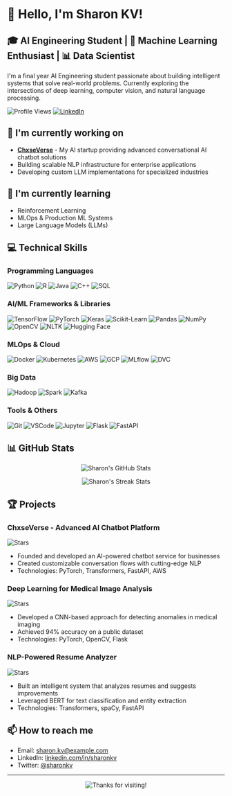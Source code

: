 # 👋 Hello, I'm Sharon KV!

## 🎓 AI Engineering Student | 🤖 Machine Learning Enthusiast | 📊 Data Scientist

I'm a final year AI Engineering student passionate about building intelligent systems that solve real-world problems. Currently exploring the intersections of deep learning, computer vision, and natural language processing.

![Profile Views](https://komarev.com/ghpvc/?username=sharonkv&color=brightgreen)
[![LinkedIn](https://img.shields.io/badge/LinkedIn-Connect-blue)](https://linkedin.com/in/sharonkv)

## 🔭 I'm currently working on
- **[ChxseVerse](https://chxseverse.com)** - My AI startup providing advanced conversational AI chatbot solutions
- Building scalable NLP infrastructure for enterprise applications
- Developing custom LLM implementations for specialized industries

## 🌱 I'm currently learning
- Reinforcement Learning
- MLOps & Production ML Systems
- Large Language Models (LLMs)

## 💻 Technical Skills

### Programming Languages
![Python](https://img.shields.io/badge/-Python-3776AB?style=flat&logo=python&logoColor=white)
![R](https://img.shields.io/badge/-R-276DC3?style=flat&logo=r&logoColor=white)
![Java](https://img.shields.io/badge/-Java-007396?style=flat&logo=java&logoColor=white)
![C++](https://img.shields.io/badge/-C++-00599C?style=flat&logo=c%2B%2B&logoColor=white)
![SQL](https://img.shields.io/badge/-SQL-4479A1?style=flat&logo=MySQL&logoColor=white)

### AI/ML Frameworks & Libraries
![TensorFlow](https://img.shields.io/badge/-TensorFlow-FF6F00?style=flat&logo=tensorflow&logoColor=white)
![PyTorch](https://img.shields.io/badge/-PyTorch-EE4C2C?style=flat&logo=pytorch&logoColor=white)
![Keras](https://img.shields.io/badge/-Keras-D00000?style=flat&logo=keras&logoColor=white)
![Scikit-Learn](https://img.shields.io/badge/-ScikitLearn-F7931E?style=flat&logo=scikit-learn&logoColor=white)
![Pandas](https://img.shields.io/badge/-Pandas-150458?style=flat&logo=pandas&logoColor=white)
![NumPy](https://img.shields.io/badge/-NumPy-013243?style=flat&logo=numpy&logoColor=white)
![OpenCV](https://img.shields.io/badge/-OpenCV-5C3EE8?style=flat&logo=opencv&logoColor=white)
![NLTK](https://img.shields.io/badge/-NLTK-3DDC84?style=flat&logo=nltk&logoColor=white)
![Hugging Face](https://img.shields.io/badge/-HuggingFace-FFD21E?style=flat&logo=huggingface&logoColor=black)

### MLOps & Cloud
![Docker](https://img.shields.io/badge/-Docker-2496ED?style=flat&logo=docker&logoColor=white)
![Kubernetes](https://img.shields.io/badge/-Kubernetes-326CE5?style=flat&logo=kubernetes&logoColor=white)
![AWS](https://img.shields.io/badge/-AWS-232F3E?style=flat&logo=amazon-aws&logoColor=white)
![GCP](https://img.shields.io/badge/-GCP-4285F4?style=flat&logo=google-cloud&logoColor=white)
![MLflow](https://img.shields.io/badge/-MLflow-0194E2?style=flat&logo=mlflow&logoColor=white)
![DVC](https://img.shields.io/badge/-DVC-945DD6?style=flat&logo=dvc&logoColor=white)

### Big Data
![Hadoop](https://img.shields.io/badge/-Hadoop-66CCFF?style=flat&logo=apache-hadoop&logoColor=black)
![Spark](https://img.shields.io/badge/-Spark-E25A1C?style=flat&logo=apache-spark&logoColor=white)
![Kafka](https://img.shields.io/badge/-Kafka-231F20?style=flat&logo=apache-kafka&logoColor=white)

### Tools & Others
![Git](https://img.shields.io/badge/-Git-F05032?style=flat&logo=git&logoColor=white)
![VSCode](https://img.shields.io/badge/-VSCode-007ACC?style=flat&logo=visual-studio-code&logoColor=white)
![Jupyter](https://img.shields.io/badge/-Jupyter-F37626?style=flat&logo=jupyter&logoColor=white)
![Flask](https://img.shields.io/badge/-Flask-000000?style=flat&logo=flask&logoColor=white)
![FastAPI](https://img.shields.io/badge/-FastAPI-009688?style=flat&logo=fastapi&logoColor=white)

## 📊 GitHub Stats

<p align="center">
  <img src="https://github-readme-stats.vercel.app/api?username=sharonkv&show_icons=true&theme=radical" alt="Sharon's GitHub Stats" />
</p>

<p align="center">
  <img src="https://github-readme-streak-stats.herokuapp.com/?user=sharonkv&theme=radical" alt="Sharon's Streak Stats" />
</p>

## 🏆 Projects

### ChxseVerse - Advanced AI Chatbot Platform
![Stars](https://img.shields.io/github/stars/sharonkv/chxseverse?style=social)
- Founded and developed an AI-powered chatbot service for businesses
- Created customizable conversation flows with cutting-edge NLP
- Technologies: PyTorch, Transformers, FastAPI, AWS

### Deep Learning for Medical Image Analysis
![Stars](https://img.shields.io/github/stars/sharonkv/medical-image-analysis?style=social)
- Developed a CNN-based approach for detecting anomalies in medical imaging
- Achieved 94% accuracy on a public dataset
- Technologies: PyTorch, OpenCV, Flask

### NLP-Powered Resume Analyzer
![Stars](https://img.shields.io/github/stars/sharonkv/resume-analyzer?style=social)
- Built an intelligent system that analyzes resumes and suggests improvements
- Leveraged BERT for text classification and entity extraction
- Technologies: Transformers, spaCy, FastAPI

## 📫 How to reach me
- Email: sharon.kv@example.com
- LinkedIn: [linkedin.com/in/sharonkv](https://linkedin.com/in/sharonkv)
- Twitter: [@sharonkv](https://twitter.com/sharonkv)

---

<p align="center">
  <img src="https://img.shields.io/badge/Thanks%20for%20visiting-Star%20some%20repos!-orange" alt="Thanks for visiting!" />
</p>
